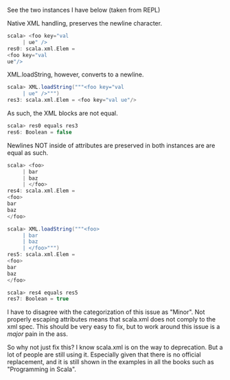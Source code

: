 See the two instances I have below (taken from REPL)

Native XML handling, preserves the newline character.
```scala
scala> <foo key="val
     | ue" />
res0: scala.xml.Elem = 
<foo key="val
ue"/>
```

XML.loadString, however, converts to a newline.
```scala
scala> XML.loadString("""<foo key="val
     | ue" />""")
res3: scala.xml.Elem = <foo key="val ue"/>
```

As such, the XML blocks are not equal.
```scala
scala> res0 equals res3
res6: Boolean = false
```

Newlines NOT inside of attributes are preserved in both instances are are equal as such.

```scala
scala> <foo>
     | bar
     | baz
     | </foo>
res4: scala.xml.Elem = 
<foo>
bar
baz
</foo>

scala> XML.loadString("""<foo>
     | bar
     | baz
     | </foo>""")
res5: scala.xml.Elem = 
<foo>
bar
baz
</foo>

scala> res4 equals res5
res7: Boolean = true
```
I have to disagree with the categorization of this issue as "Minor". Not properly escaping attributes means that scala.xml does not comply to the xml spec. This should be very easy to fix, but to work around this issue is a *major* pain in the ass.

So why not just fix this? I know scala.xml is on the way to deprecation. But a lot of people are still using it. Especially given that there is no official replacement, and it is still shown in the examples in all the books such as "Programming in Scala".
